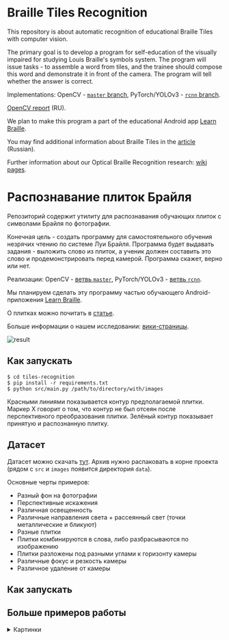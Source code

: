 # Braille Tiles Recognition

This repository is about automatic recognition of educational Braille Tiles with computer vision.

The primary goal is to develop a program for self-education of the visually impaired for studying Louis Braille's symbols system.
The program will issue tasks - to assemble a word from tiles, and the trainee should compose this word and demonstrate it in front of the camera.
The program will tell whether the answer is correct.

Implementations: OpenCV - [`master` branch](https://github.com/braille-systems/tiles-recognition), PyTorch/YOLOv3 - [`rcnn` branch](https://github.com/braille-systems/tiles-recognition/tree/rcnn).

[OpenCV report]() (RU).

We plan to make this program a part of the educational Android app [Learn Braille](https://github.com/braille-systems/learn-braille).

You may find additional information about Braille Tiles in the [article](https://github.com/braille-systems/braille-trainer/wiki/tiles) (Russian).

Further information about our Optical Braille Recognition research: [wiki pages](https://github.com/braille-systems/brl_ocr/wiki).

# Распознавание плиток Брайля

Репозиторий содержит утилиту для распознавания обучающих плиток с символами Брайля по фотографии.

Конечная цель - создать программу для самостоятельного обучения незрячих чтению по системе Луи Брайля. Программа будет выдавать задания - выложить слово из плиток, а ученик должен составить это слово и продемонстрировать перед камерой. Программа скажет, верно или нет.

Реализации: OpenCV - [ветвь `master`](https://github.com/braille-systems/tiles-recognition), PyTorch/YOLOv3 - [ветвь `rcnn`](https://github.com/braille-systems/tiles-recognition/tree/rcnn).

Мы планируем сделать эту программу частью обучающего Android-приложения [Learn Braille](https://github.com/braille-systems/learn-braille).

О плитках можно почитать в [статье](https://github.com/braille-systems/braille-trainer/wiki/tiles).

Больше информации о нашем исследовании: [вики-страницы](https://github.com/braille-systems/brl_ocr/wiki).

![result](https://user-images.githubusercontent.com/25281147/111088052-4195da00-8536-11eb-8b6d-84635c324fca.png)

## Как запускать

```
$ cd tiles-recognition
$ pip install -r requirements.txt
$ python src/main.py /path/to/directory/with/images
```

Красными линиями показывается контур предполагаемой плитки. Маркер Х говорит о том, что контур не был отсеян после перспективного преобразования плитки. Зелёный контур показывает принятую и распознанную плитку.

## Датасет

Датасет можно скачать [тут](https://disk.yandex.ru/d/vS5nZHeK9lezeQ?w=1). Архив нужно распаковать в корне проекта (рядом с `src` и `images` появится директория `data`).

Основные черты примеров:

- Разный фон на фотографии
- Перспективные искажения
- Различная освещенность
- Различные направления света + рассеянный свет (точки металлические и бликуют)
- Разные плитки
- Плитки комбинируются в слова, либо разбрасываются по изображению
- Плитки разложены под разными углами к горизонту камеры
- Различные фокус и резкость камеры
- Различное удаление от камеры

## Как запускать



## Больше примеров работы

<details>
  <summary>Картинки</summary>

С неискаженными, хорошо освещёнными картинками, алгоритм справляется хорошо.
![10](https://user-images.githubusercontent.com/25281147/111091618-93456100-8544-11eb-8101-84b994ba7c25.png)
![7](https://user-images.githubusercontent.com/25281147/111091604-8a548f80-8544-11eb-84b2-56dc62d3b829.png)

Потребуется как-то фильтровать контуры, чтобы несколько не приходилось на одину плитку.
![8](https://user-images.githubusercontent.com/25281147/111091608-8cb6e980-8544-11eb-92f2-c84de0b96116.png)
![9](https://user-images.githubusercontent.com/25281147/111091614-904a7080-8544-11eb-8420-cb23ef783908.png)
![3](https://user-images.githubusercontent.com/25281147/111091584-79a41980-8544-11eb-9ea9-508022651839.png)
![4](https://user-images.githubusercontent.com/25281147/111091587-7c067380-8544-11eb-9b52-29a564ecce57.png)
![5](https://user-images.githubusercontent.com/25281147/111091592-7f016400-8544-11eb-93f9-49980f84f78d.png)

Длинные тени приводят к тому, что точки выходят за рамки отведённого bounding box'a.
Нужно ослабить условия на добавление точки в шеститочие.
![6](https://user-images.githubusercontent.com/25281147/111091600-858fdb80-8544-11eb-82ca-2dc77c12642a.png)

С очень тёмными изображениями алгоритм справляется плохо.
Потребуется увеличить чувствительность бинаризации.
![1](https://user-images.githubusercontent.com/25281147/111091767-15ce2080-8545-11eb-913b-df3bf70d3e13.png)
![2](https://user-images.githubusercontent.com/25281147/111091771-18c91100-8545-11eb-8819-be9b8216ab9d.png)

</details>
